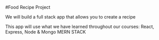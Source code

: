 #Food Recipe Project

We will build a full stack app that allows you to create a recipe 

This app will use what we have learned throughout our courses: React, Express, Node & Mongo MERN STACK